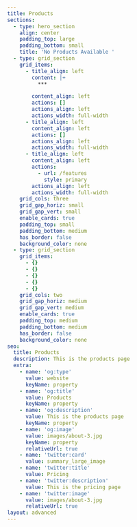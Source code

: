 ```yaml
---
title: Products
sections:
  - type: hero_section
    align: center
    padding_top: large
    padding_bottom: small
    title: 'No Products Available '
  - type: grid_section
    grid_items:
      - title_align: left
        content: |+
          ***

        content_align: left
        actions: []
        actions_align: left
        actions_width: full-width
      - title_align: left
        content_align: left
        actions: []
        actions_align: left
        actions_width: full-width
      - title_align: left
        content_align: left
        actions:
          - url: /features
            style: primary
        actions_align: left
        actions_width: full-width
    grid_cols: three
    grid_gap_horiz: small
    grid_gap_vert: small
    enable_cards: true
    padding_top: small
    padding_bottom: medium
    has_border: false
    background_color: none
  - type: grid_section
    grid_items:
      - {}
      - {}
      - {}
      - {}
      - {}
    grid_cols: two
    grid_gap_horiz: medium
    grid_gap_vert: medium
    enable_cards: true
    padding_top: medium
    padding_bottom: medium
    has_border: false
    background_color: none
seo:
  title: Products
  description: This is the products page
  extra:
    - name: 'og:type'
      value: website
      keyName: property
    - name: 'og:title'
      value: Products
      keyName: property
    - name: 'og:description'
      value: This is the products page
      keyName: property
    - name: 'og:image'
      value: images/about-3.jpg
      keyName: property
      relativeUrl: true
    - name: 'twitter:card'
      value: summary_large_image
    - name: 'twitter:title'
      value: Pricing
    - name: 'twitter:description'
      value: This is the pricing page
    - name: 'twitter:image'
      value: images/about-3.jpg
      relativeUrl: true
layout: advanced
---
```

